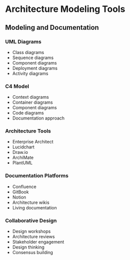 # Architecture Modeling Tools

## Modeling and Documentation

### UML Diagrams
- Class diagrams
- Sequence diagrams
- Component diagrams
- Deployment diagrams
- Activity diagrams

### C4 Model
- Context diagrams
- Container diagrams
- Component diagrams
- Code diagrams
- Documentation approach

### Architecture Tools
- Enterprise Architect
- Lucidchart
- Draw.io
- ArchiMate
- PlantUML

### Documentation Platforms
- Confluence
- GitBook
- Notion
- Architecture wikis
- Living documentation

### Collaborative Design
- Design workshops
- Architecture reviews
- Stakeholder engagement
- Design thinking
- Consensus building